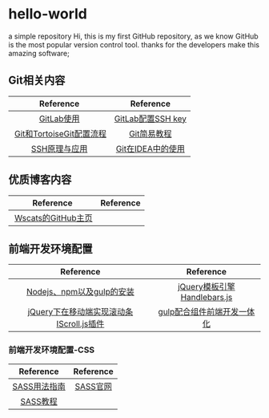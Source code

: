 # hello-world
a simple repository
Hi, this is my first GitHub repository, as we know GitHub is the most popular version control tool.
thanks for the developers make this amazing software;


## Git相关内容
| Reference  |  Reference |
| :------------: | :------------: |
|   [GitLab使用](https://my.oschina.net/u/1538660/blog/822913 "GitLab使用")| [GitLab配置SSH key](http://www.jianshu.com/p/bced3a4c2920 "GitLab配置SSH key")  |
|  [Git和TortoiseGit配置流程](http://www.cnblogs.com/popfisher/p/5466174.html) |  [Git简易教程](http://www.bootcss.com/p/git-guide/)  |
| [SSH原理与应用](http://www.ruanyifeng.com/blog/2011/12/ssh_remote_login.html) | [Git在IDEA中的使用](http://www.cnblogs.com/MrJun/p/3351478.html)|
## 优质博客内容
|  Reference | Reference  |
| :------------: | :------------: |
|  [Wscats的GitHub主页](https://github.com/Wscats/Good-text-Share "Wscats的GitHub主页") |  |

## 前端开发环境配置
|Reference|Reference|
|:-------------:|:------------:|
|[Nodejs、npm以及gulp的安装](http://www.ydcss.com/archives/18)|[jQuery模板引擎Handlebars.js](http://www.ghostchina.com/introducing-the-handlebars-js-templating-engine/?qqdrflag=04195)|
|[jQuery下在移动端实现滚动条IScroll.js插件](http://www.cnblogs.com/starof/p/5215845.html)|[gulp配合组件前端开发一体化](http://mmzer.net/2016/03/09/gulp%E9%85%8D%E5%90%88%E7%BB%84%E4%BB%B6%E6%9E%84%E5%BB%BA%E5%89%8D%E7%AB%AF%E5%BC%80%E5%8F%91%E4%B8%80%E4%BD%93%E5%8C%96/)|

### 前端开发环境配置-CSS
|Reference|Reference|
|:-------------:|:------------:|
|[SASS用法指南](http://www.ruanyifeng.com/blog/2012/06/sass.html)|[SASS官网](http://sass-lang.com/)|
|[SASS教程](http://www.w3cplus.com/sassguide/index.html)|[]()|
